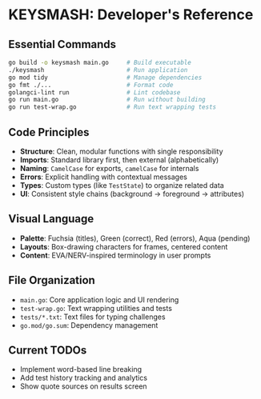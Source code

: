 # KEYSMASH: Developer's Reference

## Essential Commands
```bash
go build -o keysmash main.go     # Build executable
./keysmash                       # Run application
go mod tidy                      # Manage dependencies
go fmt ./...                     # Format code
golangci-lint run                # Lint codebase
go run main.go                   # Run without building
go run test-wrap.go              # Run text wrapping tests
```

## Code Principles
- **Structure**: Clean, modular functions with single responsibility
- **Imports**: Standard library first, then external (alphabetically)
- **Naming**: `CamelCase` for exports, `camelCase` for internals
- **Errors**: Explicit handling with contextual messages
- **Types**: Custom types (like `TestState`) to organize related data
- **UI**: Consistent style chains (background → foreground → attributes)

## Visual Language
- **Palette**: Fuchsia (titles), Green (correct), Red (errors), Aqua (pending)
- **Layouts**: Box-drawing characters for frames, centered content
- **Content**: EVA/NERV-inspired terminology in user prompts

## File Organization
- `main.go`: Core application logic and UI rendering
- `test-wrap.go`: Text wrapping utilities and tests
- `tests/*.txt`: Text files for typing challenges
- `go.mod/go.sum`: Dependency management

## Current TODOs
- Implement word-based line breaking
- Add test history tracking and analytics
- Show quote sources on results screen